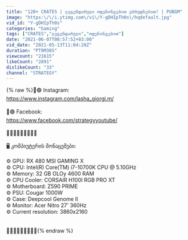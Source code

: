 ```yaml
---
title: "120+ CRATES | ლეგენდარული ოფენინგებით ვბრუდნებით! | PUBGM"
image: "https:\/\/i.ytimg.com\/vi\/Y-gDHIpTh0s\/hqdefault.jpg"
vid_id: "Y-gDHIpTh0s"
categories: "Gaming"
tags: ["CRATES","ლეგენდარული","ოფენინგებით"]
date: "2021-06-07T08:57:52+03:00"
vid_date: "2021-05-13T11:04:28Z"
duration: "PT9M30S"
viewcount: "21615"
likeCount: "2891"
dislikeCount: "33"
channel: "STRATEGY"
---
```

{% raw %}📌🟣 Instagram:<br /><a rel="nofollow" target="blank" href="https://www.instagram.com/lasha_giorgi.m/">https://www.instagram.com/lasha_giorgi.m/</a><br /><br />📌🟣 Facebook:<br /><a rel="nofollow" target="blank" href="https://www.facebook.com/strategyyoutube/">https://www.facebook.com/strategyyoutube/</a><br /><br />💢💢💢💢💢💢💢💢💢<br /><br />🖥️ კომპიუტერის მონაცემები:<br /><br />⚙ GPU: RX 480 MSI GAMING X<br />⚙ CPU: Intel(R) Core(TM) i7-10700K CPU @ 5.10GHz<br />⚙ Memory: 32 GB OLOy 4600 RAM<br />⚙ CPU Cooler: CORSAIR H100I RGB PRO XT<br />⚙ Motherboard: Z590 PRIME<br />⚙ PSU: Cougar 1000W<br />⚙ Case: Deepcool Genome II<br />⚙ Monitor: Acer Nitro 27' 360Hz<br />⚙ Current resolution: 3860x2160<br /><br /><br />💢💢💢💢💢💢💢💢💢{% endraw %}
